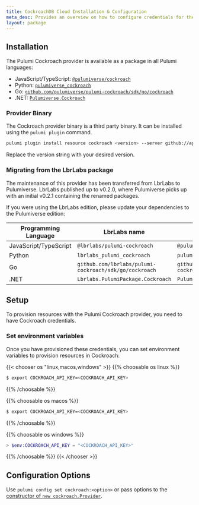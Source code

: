 ```yaml
---
title: CockroachDB Cloud Installation & Configuration
meta_desc: Provides an overview on how to configure credentials for the CockroachDB provider.
layout: package
---
```


## Installation

The Pulumi Cockroach provider is available as a package in all Pulumi languages:

* JavaScript/TypeScript: [`@pulumiverse/cockroach`](https://www.npmjs.com/package/@pulumiverse/cockroach)
* Python: [`pulumiverse_cockroach`](https://pypi.org/project/pulumiverse-cockroach/)
* Go: [`github.com/pulumiverse/pulumi-cockroach/sdk/go/cockroach`](https://github.com/pulumiverse/pulumi-cockroach)
* .NET: [`Pulumiverse.Cockroach`](https://www.nuget.org/packages/Pulumiverse.Cockroach)

### Provider Binary

The Cockroach provider binary is a third party binary. It can be installed using the `pulumi plugin` command.

```bash
pulumi plugin install resource cockroach <version> --server github://api.github.com/pulumiverse
```

Replace the version string with your desired version.

### Migrating from the LbrLabs package

The maintenance of this provider has been transferred from LbrLabs to Pulumiverse.
LbrLabs published up to v0.2.0, where Pulumiverse picks up with an initial v0.2.1
containing the renamed packages.

If you were using the LbrLabs edition, please update your dependencies to the
Pulumiverse edition:

| Programming Language | LbrLabs name | Pulumiverse name |
| -- | -- | -- |
| JavaScript/TypeScript | `@lbrlabs/pulumi-cockroach` | `@pulumiverse/cockroach` |
| Python | `lbrlabs_pulumi_cockroach` | `pulumiverse_cockroach` |
| Go | `github.com/lbrlabs/pulumi-cockroach/sdk/go/cockroach` | `github.com/pulumiverse/pulumi-cockroach/sdk/go/cockroach` |
| .NET | `Lbrlabs.PulumiPackage.Cockroach` | `Pulumiverse.Cockroach` |

## Setup

To provision resources with the Pulumi Cockroach provider, you need to have Cockroach credentials. 

### Set environment variables

Once you have provisioned these credentials, you can set environment variables to provision resources in Cockroach:

{{< chooser os "linux,macos,windows" >}}
{{% choosable os linux %}}

```bash
$ export COCKROACH_API_KEY=<COCKROACH_API_KEY>
```

{{% /choosable %}}

{{% choosable os macos %}}

```bash
$ export COCKROACH_API_KEY=<COCKROACH_API_KEY>
```

{{% /choosable %}}

{{% choosable os windows %}}

```powershell
> $env:COCKROACH_API_KEY = "<COCKROACH_API_KEY>"
```

{{% /choosable %}}
{{< /chooser >}}

## Configuration Options

Use `pulumi config set cockroach:<option>` or pass options to the [constructor of `new cockroach.Provider`](/registry/packages/cockroach/api-docs/provider/).
